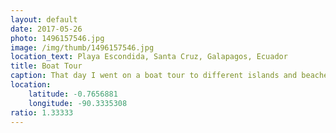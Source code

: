```yaml
---
layout: default
date: 2017-05-26
photo: 1496157546.jpg
image: /img/thumb/1496157546.jpg
location_text: Playa Escondida, Santa Cruz, Galapagos, Ecuador
title: Boat Tour
caption: That day I went on a boat tour to different islands and beaches. The sea was quiet so I did not get seasick :)
location:
    latitude: -0.7656881
    longitude: -90.3335308
ratio: 1.33333
---
```

